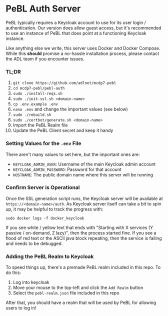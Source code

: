 PeBL Auth Server 
==============

PeBL typically requires a Keycloak account to use for its user login / authentication.  Our version does allow guest access, but it's recommended to use an instance of PeBL that does point at a functioning Keycloak instance.

Like anything else we write, this server uses Docker and Docker Compose.  While this **should** promise a no-hassle installation process, please contact the ADL team if you encounter issues.

### TL;DR
1. `git clone https://github.com/adlnet/mcdp7-pebl`
1. `cd mcdp7-pebl/pebl-auth`
1. `sudo ./install-reqs.sh`
1. `sudo ./init-ssl.sh <domain-name>`
1. `cp .env.example .env`
1. `nano .env` and change the important values (see below)
1. `sudo ./rebuild.sh`
1. `sudo ./certbot/generate.sh <domain-name>`
1. Import the PeBL Realm file
1. Update the PeBL Client secret and keep it handy


### Setting Values for the `.env` File
There aren't many values to set here, but the important ones are:
- `KEYCLOAK_ADMIN_USER`: Username of the main Keycloak admin account
- `KEYCLOAK_ADMIN_PASSWORD`: Password for that account
- `HOSTNAME`: The public domain name where this server will be running

### Confirm Server is Operational
Once the SSL generation script runs, the Keycloak server will be available at `https://<domain-name>/auth`.  As Keycloak server itself can take a bit to spin up, it may be helpful to track the progress with:

```
sudo docker logs -f docker_keycloak
```

If you see white / yellow text that ends with "Starting with X services (Y passive / on-demand, Z lazy)", then the process started fine.
If you see a flood of red text or the ASCII java block repeating, then the service is failing and needs to be debugged.

### Adding the PeBL Realm to Keycloak

To speed things up, there's a premade PeBL realm included in this repo.  To do this:

1. Log into keycloak 
1. Move your mouse to the top-left and click the `Add Realm` button
1. Select the `pebl-realm.json` file included in this repo

After that, you should have a realm that will be used by PeBL for allowing users to log in!
